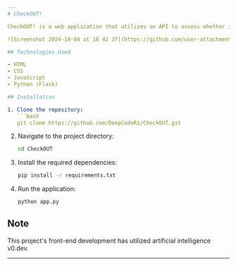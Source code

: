 ```yaml
---
# CheckOUT!

CheckOUT! is a web application that utilizes an API to assess whether it's appropriate for users to go outside based on their specified criteria, including time and location. Users can select their location on a map and choose a specific date. They can also input acceptable values for temperature, wind, and precipitation, which are then used for evaluation.

![Screenshot 2024-10-08 at 18 42 37](https://github.com/user-attachments/assets/a0d49f62-dad9-45de-83d1-250914002c4e)

## Technologies Used

- HTML
- CSS
- JavaScript
- Python (Flask)

## Installation

1. Clone the repository:
   ```bash
   git clone https://github.com/DeepCodeRz/CheckOUT.git
   ```
2. Navigate to the project directory:
   ```bash
   cd CheckOUT
   ```
3. Install the required dependencies:
   ```bash
   pip install -r requirements.txt
   ```
4. Run the application:
   ```bash
   python app.py
   ```

## Note
This project's front-end development has utilized artificial intelligence v0.dev.

--- 
```

